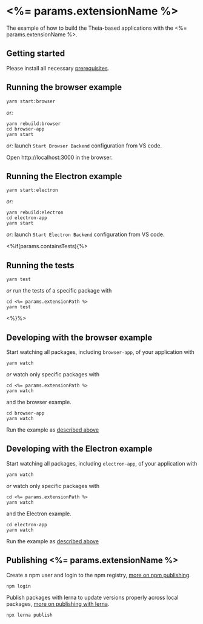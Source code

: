 # <%= params.extensionName %>
The example of how to build the Theia-based applications with the <%= params.extensionName %>.

## Getting started

Please install all necessary [prerequisites](https://github.com/eclipse-theia/theia/blob/master/doc/Developing.md#prerequisites).

## Running the browser example

    yarn start:browser

*or:*

    yarn rebuild:browser
    cd browser-app
    yarn start

*or:* launch `Start Browser Backend` configuration from VS code.

Open http://localhost:3000 in the browser.

## Running the Electron example

    yarn start:electron

*or:*

    yarn rebuild:electron
    cd electron-app
    yarn start

*or:* launch `Start Electron Backend` configuration from VS code.

<%if(params.containsTests){%>
## Running the tests

    yarn test

*or* run the tests of a specific package with

    cd <%= params.extensionPath %>
    yarn test

<%}%>
## Developing with the browser example

Start watching all packages, including `browser-app`, of your application with

    yarn watch

*or* watch only specific packages with

    cd <%= params.extensionPath %>
    yarn watch

and the browser example.

    cd browser-app
    yarn watch

Run the example as [described above](#Running-the-browser-example)
## Developing with the Electron example

Start watching all packages, including `electron-app`, of your application with

    yarn watch

*or* watch only specific packages with

    cd <%= params.extensionPath %>
    yarn watch

and the Electron example.

    cd electron-app
    yarn watch

Run the example as [described above](#Running-the-Electron-example)

## Publishing <%= params.extensionName %>

Create a npm user and login to the npm registry, [more on npm publishing](https://docs.npmjs.com/getting-started/publishing-npm-packages).

    npm login

Publish packages with lerna to update versions properly across local packages, [more on publishing with lerna](https://github.com/lerna/lerna#publish).

    npx lerna publish
